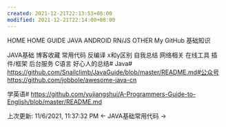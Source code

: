 ```yaml
---
created: 2021-12-21T22:13:53+08:00
modified: 2021-12-21T22:14:00+08:00
---
```


HOME
HOME
GUIDE
JAVA
ANDROID
RN/JS
OTHER
My GitHub 
基础知识 

JAVA基础
博客收藏
常用代码
反编译
x和y区别
自我总结
网络相关
在线工具
插件/框架
后台服务
C语言
好心人的总结#
Java#
https://github.com/Snailclimb/JavaGuide/blob/master/README.md#公众号
https://github.com/jobbole/awesome-java-cn

学英语#
https://github.com/yujiangshui/A-Programmers-Guide-to-English/blob/master/README.md

上次更新: 11/6/2021, 11:37:32 PM
← JAVA基础常用代码 →
